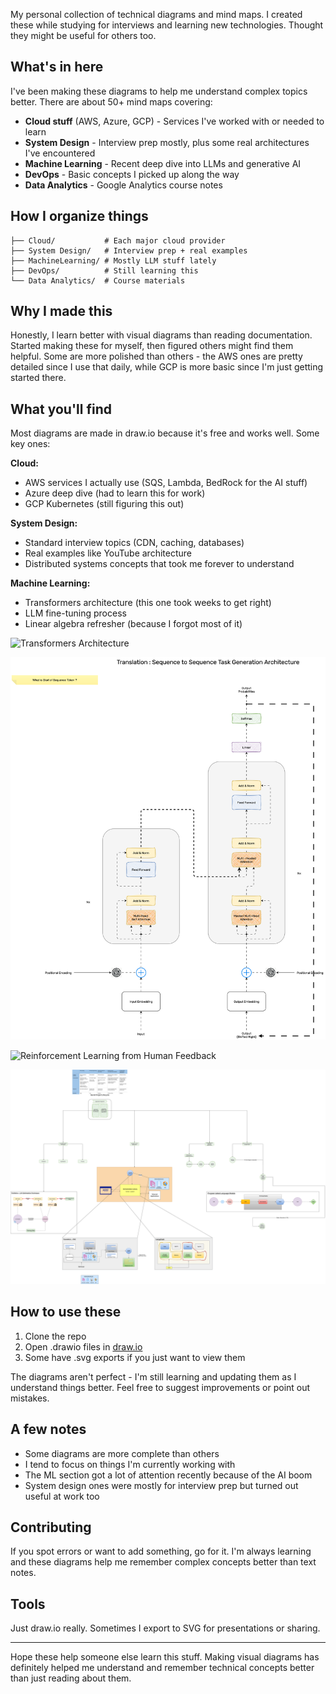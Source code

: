 My personal collection of technical diagrams and mind maps. I created these while studying for interviews and learning new technologies. Thought they might be useful for others too.

## What's in here

I've been making these diagrams to help me understand complex topics better. There are about 50+ mind maps covering:

- **Cloud stuff** (AWS, Azure, GCP) - Services I've worked with or needed to learn
- **System Design** - Interview prep mostly, plus some real architectures I've encountered
- **Machine Learning** - Recent deep dive into LLMs and generative AI
- **DevOps** - Basic concepts I picked up along the way
- **Data Analytics** - Google Analytics course notes

## How I organize things

```
├── Cloud/           # Each major cloud provider
├── System Design/   # Interview prep + real examples
├── MachineLearning/ # Mostly LLM stuff lately
├── DevOps/          # Still learning this
└── Data Analytics/  # Course materials
```

## Why I made this

Honestly, I learn better with visual diagrams than reading documentation. Started making these for myself, then figured others might find them helpful. Some are more polished than others - the AWS ones are pretty detailed since I use that daily, while GCP is more basic since I'm just getting started there.

## What you'll find

Most diagrams are made in draw.io because it's free and works well. Some key ones:

**Cloud:**
- AWS services I actually use (SQS, Lambda, BedRock for the AI stuff)
- Azure deep dive (had to learn this for work)
- GCP Kubernetes (still figuring this out)

**System Design:**
- Standard interview topics (CDN, caching, databases)
- Real examples like YouTube architecture
- Distributed systems concepts that took me forever to understand

**Machine Learning:**
- Transformers architecture (this one took weeks to get right)
- LLM fine-tuning process
- Linear algebra refresher (because I forgot most of it)

![Transformers Architecture](MachineLearning/Generative%20AI%20with%20Large%20Language%20Models-Week%201%20:%20Transformers%20Architecture.drawio.svg)

![Generating Text with Transformers](MachineLearning/Generative%20AI%20with%20Large%20Language%20Models-Week%201%20:%20Generating%20text%20with%20transformers.drawio.svg)

![Reinforcement Learning from Human Feedback](MachineLearning/Week%203%20:%20Reinforcement%20Learning%20&%20LLM-Powered%20Applicaitons-Week%203.1%20:%20Reinforcement%20learning%20from%20human%20Feedback.drawio.svg)

![LLM-Powered Applications](MachineLearning/Week%203%20:%20Reinforcement%20Learning%20&%20LLM-Powered%20Applicaitons-Week%203.2%20:%20LLM-Powered%20Application.drawio.svg)

## How to use these

1. Clone the repo
2. Open .drawio files in [draw.io](https://app.diagrams.net/)
3. Some have .svg exports if you just want to view them

The diagrams aren't perfect - I'm still learning and updating them as I understand things better. Feel free to suggest improvements or point out mistakes.

## A few notes

- Some diagrams are more complete than others
- I tend to focus on things I'm currently working with
- The ML section got a lot of attention recently because of the AI boom
- System design ones were mostly for interview prep but turned out useful at work too

## Contributing

If you spot errors or want to add something, go for it. I'm always learning and these diagrams help me remember complex concepts better than text notes.

## Tools

Just draw.io really. Sometimes I export to SVG for presentations or sharing.

---

Hope these help someone else learn this stuff. Making visual diagrams has definitely helped me understand and remember technical concepts better than just reading about them.
